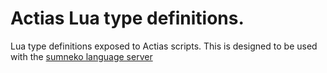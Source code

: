 # Actias Lua type definitions.
Lua type definitions exposed to Actias scripts. This is designed to be used with the [sumneko language server](https://github.com/sumneko/lua-language-server)